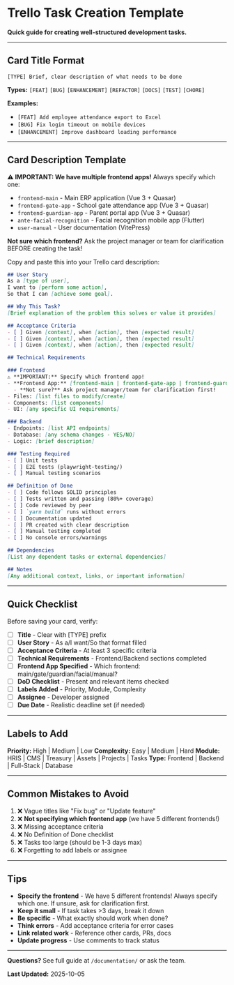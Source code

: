 # Trello Task Creation Template

**Quick guide for creating well-structured development tasks.**

---

## Card Title Format
```
[TYPE] Brief, clear description of what needs to be done
```

**Types:** `[FEAT]` `[BUG]` `[ENHANCEMENT]` `[REFACTOR]` `[DOCS]` `[TEST]` `[CHORE]`

**Examples:**
- `[FEAT] Add employee attendance export to Excel`
- `[BUG] Fix login timeout on mobile devices`
- `[ENHANCEMENT] Improve dashboard loading performance`

---

## Card Description Template

**⚠️ IMPORTANT: We have multiple frontend apps!** Always specify which one:
- `frontend-main` - Main ERP application (Vue 3 + Quasar)
- `frontend-gate-app` - School gate attendance app (Vue 3 + Quasar)
- `frontend-guardian-app` - Parent portal app (Vue 3 + Quasar)
- `ante-facial-recognition` - Facial recognition mobile app (Flutter)
- `user-manual` - User documentation (VitePress)

**Not sure which frontend?** Ask the project manager or team for clarification BEFORE creating the task!

Copy and paste this into your Trello card description:

```markdown
## User Story
As a [type of user],
I want to [perform some action],
So that I can [achieve some goal].

## Why This Task?
[Brief explanation of the problem this solves or value it provides]

## Acceptance Criteria
- [ ] Given [context], when [action], then [expected result]
- [ ] Given [context], when [action], then [expected result]
- [ ] Given [context], when [action], then [expected result]

## Technical Requirements

### Frontend
⚠️ **IMPORTANT:** Specify which frontend app!
- **Frontend App:** [frontend-main | frontend-gate-app | frontend-guardian-app | ante-facial-recognition | user-manual]
  - **Not sure?** Ask project manager/team for clarification first!
- Files: [list files to modify/create]
- Components: [list components]
- UI: [any specific UI requirements]

### Backend
- Endpoints: [list API endpoints]
- Database: [any schema changes - YES/NO]
- Logic: [brief description]

### Testing Required
- [ ] Unit tests
- [ ] E2E tests (playwright-testing/)
- [ ] Manual testing scenarios

## Definition of Done
- [ ] Code follows SOLID principles
- [ ] Tests written and passing (80%+ coverage)
- [ ] Code reviewed by peer
- [ ] `yarn build` runs without errors
- [ ] Documentation updated
- [ ] PR created with clear description
- [ ] Manual testing completed
- [ ] No console errors/warnings

## Dependencies
[List any dependent tasks or external dependencies]

## Notes
[Any additional context, links, or important information]
```

---

## Quick Checklist

Before saving your card, verify:

- [ ] **Title** - Clear with [TYPE] prefix
- [ ] **User Story** - As a/I want/So that format filled
- [ ] **Acceptance Criteria** - At least 3 specific criteria
- [ ] **Technical Requirements** - Frontend/Backend sections completed
- [ ] **Frontend App Specified** - Which frontend: main/gate/guardian/facial/manual?
- [ ] **DoD Checklist** - Present and relevant items checked
- [ ] **Labels Added** - Priority, Module, Complexity
- [ ] **Assignee** - Developer assigned
- [ ] **Due Date** - Realistic deadline set (if needed)

---

## Labels to Add

**Priority:** High | Medium | Low
**Complexity:** Easy | Medium | Hard
**Module:** HRIS | CMS | Treasury | Assets | Projects | Tasks
**Type:** Frontend | Backend | Full-Stack | Database

---

## Common Mistakes to Avoid

1. ❌ Vague titles like "Fix bug" or "Update feature"
2. ❌ **Not specifying which frontend app** (we have 5 different frontends!)
3. ❌ Missing acceptance criteria
4. ❌ No Definition of Done checklist
5. ❌ Tasks too large (should be 1-3 days max)
6. ❌ Forgetting to add labels or assignee

---

## Tips

- **Specify the frontend** - We have 5 different frontends! Always specify which one. If unsure, ask for clarification first.
- **Keep it small** - If task takes >3 days, break it down
- **Be specific** - What exactly should work when done?
- **Think errors** - Add acceptance criteria for error cases
- **Link related work** - Reference other cards, PRs, docs
- **Update progress** - Use comments to track status

---

**Questions?** See full guide at `/documentation/` or ask the team.

**Last Updated:** 2025-10-05
